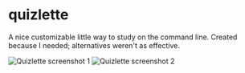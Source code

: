 # quizlette

A nice customizable little way to study on the command line. Created because I needed; alternatives weren't as effective.

![Quizlette screenshot 1](https://i.imgur.com/Iu9zwTT.png)
![Quizlette screenshot 2](https://i.imgur.com/wpnfGcS.png)
